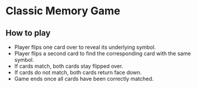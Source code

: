 # Classic Memory Game

## How to play

- Player flips one card over to reveal its underlying symbol.
- Player flips a second card to find the corresponding card with the same symbol.
- If cards match, both cards stay flipped over.
- If cards do not match, both cards return face down.
- Game ends once all cards have been correctly matched.




